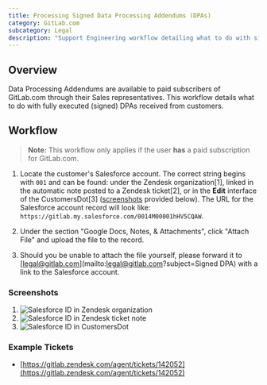 ```yaml
---
title: Processing Signed Data Processing Addendums (DPAs)
category: GitLab.com
subcategory: Legal
description: "Support Engineering workflow detailing what to do with signed Data Processing Addendums"
---
```


## Overview

Data Processing Addendums are available to paid subscribers of GitLab.com through their Sales representatives. This workflow details what to do with fully executed (signed) DPAs received from customers.

## Workflow

>**Note:** This workflow only applies if the user **has** a paid subscription for GitLab.com.

1. Locate the customer's Salesforce account. The correct string begins with `001` and can be found: under the Zendesk organization[1], linked in the automatic note posted to a Zendesk ticket[2], or in the **Edit** interface of the CustomersDot[3] ([screenshots](#screenshots) provided below). The URL for the Salesforce account record will look like: `https://gitlab.my.salesforce.com/0014M00001hHV5CQAW`.

1. Under the section "Google Docs, Notes, & Attachments", click "Attach File" and upload the file to the record.

1. Should you be unable to attach the file yourself, please forward it to [legal@gitlab.com](mailto:<legal@gitlab.com>?subject=Signed DPA) with a link to the Salesforce account.

### Screenshots

1. ![Salesforce ID in Zendesk organization](/images/support/workflows/assets/dpa_1.png)
1. ![Salesforce ID in Zendesk ticket note](/images/support/workflows/assets/dpa_2.png)
1. ![Salesforce ID in CustomersDot](/images/support/workflows/assets/dpa_3.png)

### Example Tickets

- [https://gitlab.zendesk.com/agent/tickets/142052](https://gitlab.zendesk.com/agent/tickets/142052)
